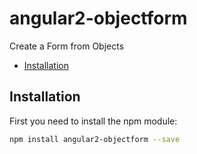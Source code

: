 # angular2-objectform
Create a Form from Objects

* [Installation](#installation)

## Installation
First you need to install the npm module:
```sh
npm install angular2-objectform --save
```
